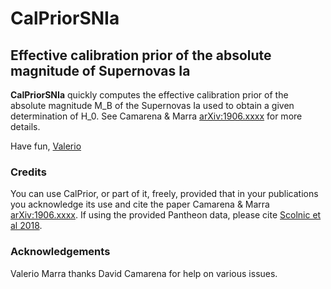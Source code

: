 # **CalPriorSNIa**
## Effective calibration prior of the absolute magnitude of Supernovas Ia

**CalPriorSNIa** quickly computes the effective calibration prior of the absolute magnitude M_B of the Supernovas Ia used to obtain a given determination of H_0. See Camarena & Marra [arXiv:1906.xxxx](https://arxiv.org/abs/1805.09900) for more details.

Have fun,
[Valerio](http://inspirehep.net/author/profile/V.Marra.1)


### Credits

You can use CalPrior, or part of it, freely, provided that in your publications you acknowledge its use and cite the paper Camarena & Marra [arXiv:1906.xxxx](https://arxiv.org/abs/1805.09900).
If using the provided Pantheon data, please cite [Scolnic et al 2018](https://arxiv.org/abs/1710.00845).



### Acknowledgements

Valerio Marra thanks David Camarena for help on various issues.
